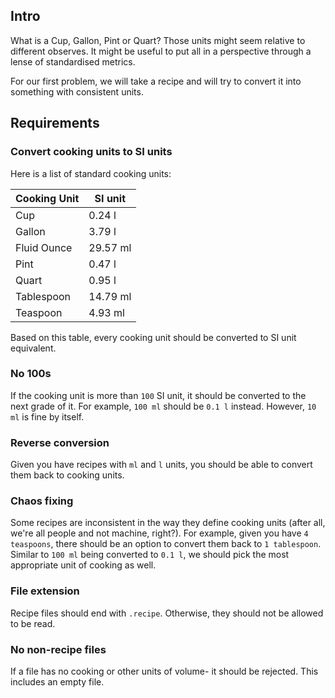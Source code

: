 ## Intro

What is a Cup, Gallon, Pint or Quart? Those units might seem relative to different observes.
It might be useful to put all in a perspective through a lense of standardised metrics.

For our first problem, we will take a recipe and will try to convert it into something with consistent units.

## Requirements

### Convert cooking units to SI units

Here is a list of standard cooking units:

| Cooking Unit 	| SI unit  	|
|--------------	|----------	|
| Cup          	| 0.24 l   	|
| Gallon       	| 3.79 l   	|
| Fluid Ounce  	| 29.57 ml 	|
| Pint         	| 0.47 l   	|
| Quart        	| 0.95 l   	|
| Tablespoon   	| 14.79 ml 	|
| Teaspoon     	| 4.93 ml  	|

Based on this table, every cooking unit should be converted to SI unit equivalent.

### No 100s

If the cooking unit is more than `100` SI unit, it should be converted to the next grade of it. For example, `100 ml` should be `0.1 l` instead.
However, `10 ml` is fine by itself.

### Reverse conversion

Given you have recipes with `ml` and `l` units, you should be able to convert them back to cooking units.

### Chaos fixing

Some recipes are inconsistent in the way they define cooking units (after all, we're all people and not machine, right?).
For example, given you have `4 teaspoons`, there should be an option to convert them back to `1 tablespoon`. Similar to `100 ml` being converted to `0.1 l`, we should pick the most appropriate unit of cooking as well.

### File extension

Recipe files should end with `.recipe`. Otherwise, they should not be allowed to be read.

### No non-recipe files

If a file has no cooking or other units of volume- it should be rejected. This includes an empty file.
